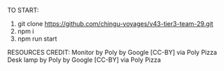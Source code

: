 TO START:
1) git clone https://github.com/chingu-voyages/v43-tier3-team-29.git
2) npm i
3) npm run start

RESOURCES CREDIT:
Monitor by Poly by Google [CC-BY] via Poly Pizza
Desk lamp by Poly by Google [CC-BY] via Poly Pizza
